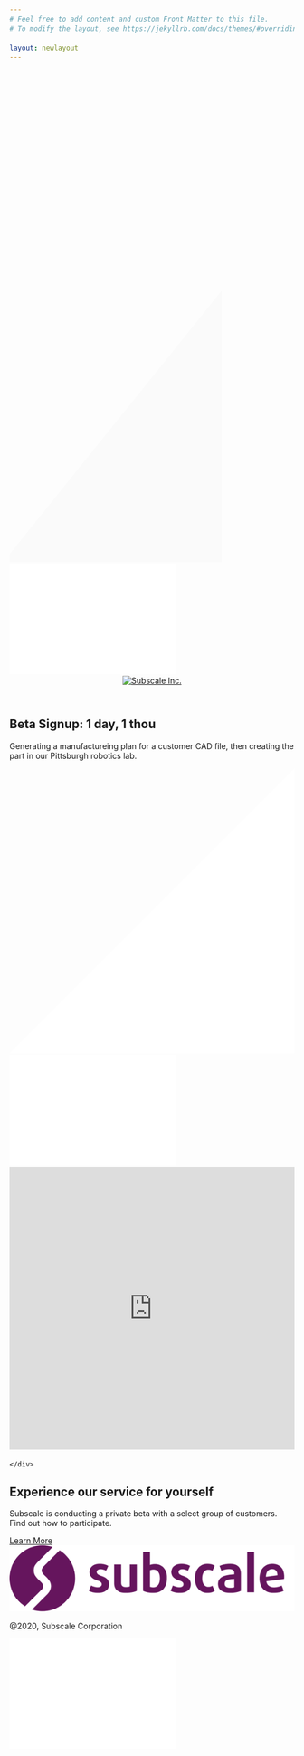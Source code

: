 ```yaml
---
# Feel free to add content and custom Front Matter to this file.
# To modify the layout, see https://jekyllrb.com/docs/themes/#overriding-theme-defaults

layout: newlayout
---
```

<svg width="375" height="871" viewBox="0 0 375 871" fill="none" xmlns="http://www.w3.org/2000/svg" class="gray-gd">
<path opacity="0.3996" fill-rule="evenodd" clip-rule="evenodd" d="M2267 0V1460H-485L689.946 0H2267Z" fill="#F6F6F6"/>
</svg>
<section class="banner minh mobile-minh">
  <img src="/assets/images/bg-gradient.png" class="gd1" />
  <header class="site-header" role="banner">
      <div class="container">
          <div class="logo">
              <a href="/"><img data-aos="fade-in" src="/assets/images/logo.png" alt="Subscale Inc." /></a>
          </div>
      </div>
  </header>
  <div class="container">
    <div class="banner-content">
      <h1>Beta Signup: 1 day, 1 thou</h1>
      <p>Generating a manufactureing plan for a customer CAD file, then creating the part in our Pittsburgh robotics lab.</p>
    </div>
  
  
  </div>
  <svg xmlns="http://www.w3.org/2000/svg" viewBox="0 0 100 100" preserveAspectRatio="none" class="top-svg">
    <polygon fill="white" points="0,100 100,0 100,100" />
  </svg>
  <img src="/assets/images/bg-gradient.png" class="gd2" />
</section>

<section class="video2">
  <div class="container">
    <iframe src="https://player.vimeo.com/video/425012407" width="100%" height="500" frameborder="0" allow="autoplay; fullscreen" allowfullscreen="" class="iframe"></iframe>
   
      
    </div>
</section>

<section class="relative">
  <div class="container">
    <div class="banner-content text-center">
      <h1 class="text-purple sub-head" >Experience our service for yourself</h1>
      <p class="text-left sub-text">Subscale is conducting a private beta with a select group of customers. Find out how to participate.</p>
      <a class="cta2" href="#signup" rel="modal:open">Learn More</a>
    </div>
  </div>
<footer class="site-footer">
      <div class="container">
          <div class="logo">
              <a href="/"><img data-aos="fade-in" src="/assets/images/dark-logo.png" alt="Subscale Inc." /></a>
          </div>
          <p class="text-sm">@2020, Subscale Corporation</p>
      </div>
  </footer>
  <img src="/assets/images/bg-gradient.png" class="gd4" />



</section>

<div id="signup" class="modal">
<div class="meetings-iframe-container" data-src="https://meetings.hubspot.com/stephen236/beta-interview?embed=true"></div>
</div>

<script>
  window.intercomSettings = {
    app_id: "xg935s5s"
  };
</script>

<script>
// We pre-filled your app ID in the widget URL: 'https://widget.intercom.io/widget/xg935s5s'
(function(){var w=window;var ic=w.Intercom;if(typeof ic==="function"){ic('reattach_activator');ic('update',w.intercomSettings);}else{var d=document;var i=function(){i.c(arguments);};i.q=[];i.c=function(args){i.q.push(args);};w.Intercom=i;var l=function(){var s=d.createElement('script');s.type='text/javascript';s.async=true;s.src='https://widget.intercom.io/widget/xg935s5s';var x=d.getElementsByTagName('script')[0];x.parentNode.insertBefore(s,x);};if(w.attachEvent){w.attachEvent('onload',l);}else{w.addEventListener('load',l,false);}}})();
</script>

